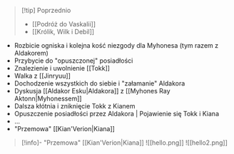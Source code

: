 >[!tip] Poprzednio
> - [[Podróż do Vaskalii]]
> - [[Królik, Wilk i Debil]]

- Rozbicie ogniska i kolejna kość niezgody dla Myhonesa (tym razem z Aldakorem)
- Przybycie do "opuszczonej" posiadłości
- Znalezienie i uwolnienie [[Tokk]]
- Walka z [[Jinryuu]]
- Dochodzenie wszystkich do siebie i "załamanie" Aldakora
- Dyskusja [[Aldakor Esku|Aldakora]] z [[Myhones Ray Aktonn|Myhonessem]]
- Dalsza kłótnia i zniknięcie Tokk z Kianem
- Opuszczenie posiadłości przez Aldakora | Pojawienie się Tokk i Kiana
- ...
- "Przemowa" [[Kian'Verion|Kiana]]
>[!info]- "Przemowa" [[Kian'Verion|Kiana]]
>![[hello.png]]
>![[hello2.png]]